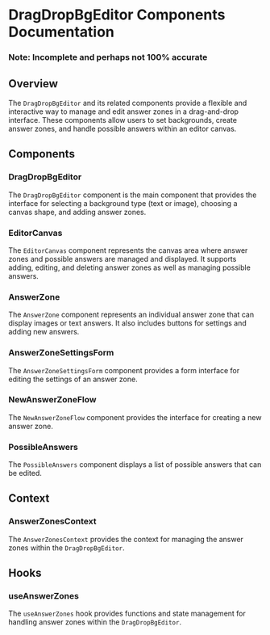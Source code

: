 # DragDropBgEditor Components Documentation

### Note: Incomplete and perhaps not 100% accurate

## Overview

The `DragDropBgEditor` and its related components provide a flexible and interactive way to manage and edit answer zones in a drag-and-drop interface. These components allow users to set backgrounds, create answer zones, and handle possible answers within an editor canvas.

## Components

### DragDropBgEditor

The `DragDropBgEditor` component is the main component that provides the interface for selecting a background type (text or image), choosing a canvas shape, and adding answer zones.

### EditorCanvas

The `EditorCanvas` component represents the canvas area where answer zones and possible answers are managed and displayed. It supports adding, editing, and deleting answer zones as well as managing possible answers.


### AnswerZone

The `AnswerZone` component represents an individual answer zone that can display images or text answers. It also includes buttons for settings and adding new answers.

### AnswerZoneSettingsForm

The `AnswerZoneSettingsForm` component provides a form interface for editing the settings of an answer zone.


### NewAnswerZoneFlow

The `NewAnswerZoneFlow` component provides the interface for creating a new answer zone.

### PossibleAnswers

The `PossibleAnswers` component displays a list of possible answers that can be edited.


## Context

### AnswerZonesContext

The `AnswerZonesContext` provides the context for managing the answer zones within the `DragDropBgEditor`.

## Hooks

### useAnswerZones

The `useAnswerZones` hook provides functions and state management for handling answer zones within the `DragDropBgEditor`.
